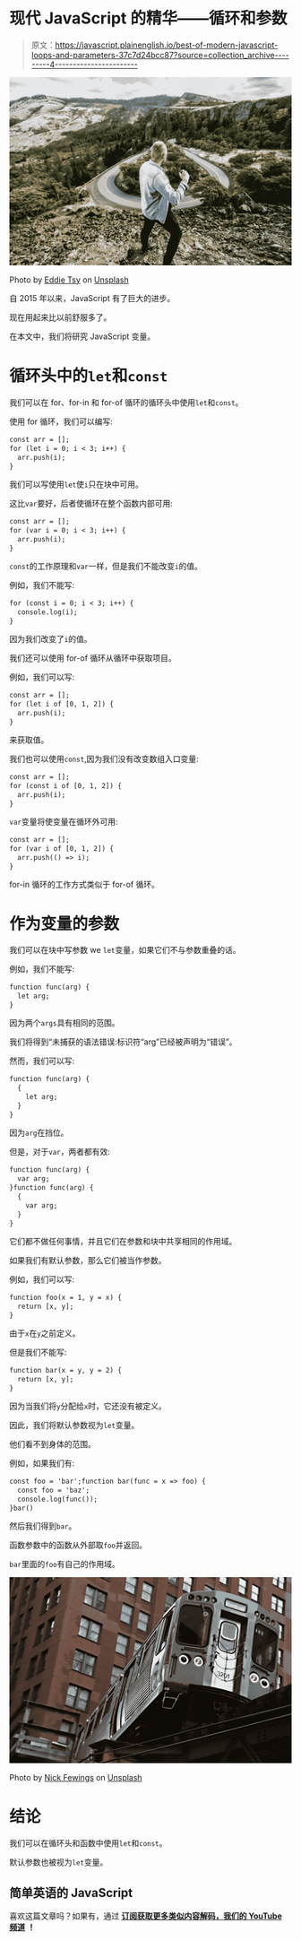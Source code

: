 # 现代 JavaScript 的精华——循环和参数

> 原文：<https://javascript.plainenglish.io/best-of-modern-javascript-loops-and-parameters-37c7d24bcc87?source=collection_archive---------4----------------------->

![](img/d18e4953be3a3c3dd39e94ed769c86ee.png)

Photo by [Eddie Tsy](https://unsplash.com/@eddietsy?utm_source=medium&utm_medium=referral) on [Unsplash](https://unsplash.com?utm_source=medium&utm_medium=referral)

自 2015 年以来，JavaScript 有了巨大的进步。

现在用起来比以前舒服多了。

在本文中，我们将研究 JavaScript 变量。

# 循环头中的`let`和`const`

我们可以在 for、for-in 和 for-of 循环的循环头中使用`let`和`const`。

使用 for 循环，我们可以编写:

```
const arr = [];
for (let i = 0; i < 3; i++) {
  arr.push(i);
}
```

我们可以写使用`let`使`i`只在块中可用。

这比`var`要好，后者使循环在整个函数内部可用:

```
const arr = [];
for (var i = 0; i < 3; i++) {
  arr.push(i);
}
```

`const`的工作原理和`var`一样，但是我们不能改变`i`的值。

例如，我们不能写:

```
for (const i = 0; i < 3; i++) {
  console.log(i);
}
```

因为我们改变了`i`的值。

我们还可以使用 for-of 循环从循环中获取项目。

例如，我们可以写:

```
const arr = [];
for (let i of [0, 1, 2]) {
  arr.push(i);
}
```

来获取值。

我们也可以使用`const`,因为我们没有改变数组入口变量:

```
const arr = [];
for (const i of [0, 1, 2]) {
  arr.push(i);
}
```

`var`变量将使变量在循环外可用:

```
const arr = [];
for (var i of [0, 1, 2]) {
  arr.push(() => i);
}
```

for-in 循环的工作方式类似于 for-of 循环。

# 作为变量的参数

我们可以在块中写参数 we `let`变量，如果它们不与参数重叠的话。

例如，我们不能写:

```
function func(arg) {
  let arg;
}
```

因为两个`args`具有相同的范围。

我们将得到“未捕获的语法错误:标识符“arg”已经被声明为“错误”。

然而，我们可以写:

```
function func(arg) {
  {
    let arg;
  }
}
```

因为`arg`在挡位。

但是，对于`var`，两者都有效:

```
function func(arg) {
  var arg;
}function func(arg) {
  { 
    var arg;
  }
}
```

它们都不做任何事情，并且它们在参数和块中共享相同的作用域。

如果我们有默认参数，那么它们被当作参数。

例如，我们可以写:

```
function foo(x = 1, y = x) {
  return [x, y];
}
```

由于`x`在`y`之前定义。

但是我们不能写:

```
function bar(x = y, y = 2) {
  return [x, y];
}
```

因为当我们将`y`分配给`x`时，它还没有被定义。

因此，我们将默认参数视为`let`变量。

他们看不到身体的范围。

例如，如果我们有:

```
const foo = 'bar';function bar(func = x => foo) {
  const foo = 'baz';
  console.log(func()); 
}bar()
```

然后我们得到`bar`。

函数参数中的函数从外部取`foo`并返回。

`bar`里面的`foo`有自己的作用域。

![](img/151db1c92916138468349e6d77f6da9e.png)

Photo by [Nick Fewings](https://unsplash.com/@jannerboy62?utm_source=medium&utm_medium=referral) on [Unsplash](https://unsplash.com?utm_source=medium&utm_medium=referral)

# 结论

我们可以在循环头和函数中使用`let`和`const`。

默认参数也被视为`let`变量。

## 简单英语的 JavaScript

喜欢这篇文章吗？如果有，通过 [**订阅获取更多类似内容解码，我们的 YouTube 频道**](https://www.youtube.com/channel/UCtipWUghju290NWcn8jhyAw) **！**